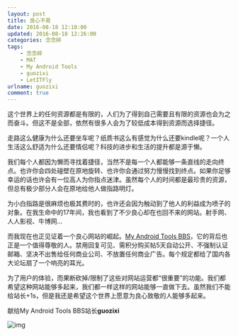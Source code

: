 ```yaml
---
layout: post
title: 良心不易
date: 2016-08-18 12:18:00
updated: 2016-08-18 12:26:00
categories: 念念碎
tags: 
    - 念念碎
    - MAT
    - My Android Tools
    - guozixi
    - LetITFly
urlname: guozixi
comment: true
---
```

这个世界上的任何资源都是有限的，人们为了得到自己需要且有限的资源也会为之而奋斗。但这不是全部，依然有很多人会为了较低成本得到资源而选择捷径。

<!-- more -->

走路这么健康为什么还要坐车呢？纸质书这么有感觉为什么还要kindle呢？一个人生活这么舒适为什么还要情侣呢？科技的进步和生活的提升都是源于懒。

我们每个人都因为懒而寻找着捷径，当然不是每一个人都能够一条直线的走向终点。也许你会四处碰壁在原地旋转、也许你会通过努力慢慢找到终点。如果你足够幸运的话也许会有一位高人为你指点迷津。虽然每个人的时间都是最珍贵的资源，但总有极少部分人会在原地给他人做指路明灯。

为小白指路是很麻烦也极其费时的，也许还会因为触动到了他人的利益成为喷子的对象。在我生命中的17年间，我也看到了不少良心却在也回不来的网站。射手网、人人影视、牛博网...

而我现在也正见证着一个良心网站的崛起。[My Android Tools BBS](https://mat.letitfly.me)，它的背后也正是一个值得尊敬的人。禁用回复可见、需积分购买帖5天自动公开、不强制认证邮箱、坚决不出售给任何商业公司、不放置任何商业广告。每个规定都给了国内各大论坛扇了一个响亮的耳光。

为了用户的体验，而果断砍掉/限制了这些对网站运营都“很重要”的功能。我们都希望这种网站能够多起来，我们都一样这样的网站能够一直做下去。虽然我们不能给站长+1s，但是我还是希望这个世界上愿意为良心致敬的人能够多起来。

献给My Android Tools BBS站长**guozixi**

![img](https://st.blackyau.net/blog/guozixi/1.png)
